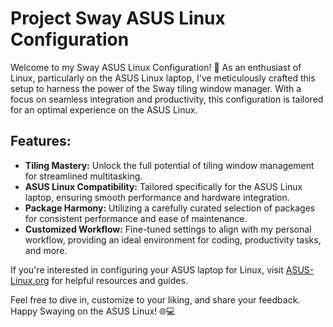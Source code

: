 # Project Sway ASUS Linux Configuration

Welcome to my Sway ASUS Linux Configuration! 🐧 As an enthusiast of Linux, particularly on the ASUS Linux laptop, I've meticulously crafted this setup to harness the power of the Sway tiling window manager. With a focus on seamless integration and productivity, this configuration is tailored for an optimal experience on the ASUS Linux.

## Features:
- **Tiling Mastery:** Unlock the full potential of tiling window management for streamlined multitasking.
- **ASUS Linux Compatibility:** Tailored specifically for the ASUS Linux laptop, ensuring smooth performance and hardware integration.
- **Package Harmony:** Utilizing a carefully curated selection of packages for consistent performance and ease of maintenance.
- **Customized Workflow:** Fine-tuned settings to align with my personal workflow, providing an ideal environment for coding, productivity tasks, and more.

If you're interested in configuring your ASUS laptop for Linux, visit [ASUS-Linux.org](https://asus-linux.org/guides/) for helpful resources and guides.

Feel free to dive in, customize to your liking, and share your feedback. Happy Swaying on the ASUS Linux! 🌐💻

